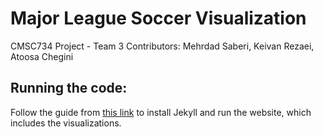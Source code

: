 # Major League Soccer Visualization

CMSC734 Project - Team 3
Contributors: Mehrdad Saberi, Keivan Rezaei, Atoosa Chegini

## Running the code:

Follow the guide from [this link](https://docs.github.com/en/pages/setting-up-a-github-pages-site-with-jekyll/testing-your-github-pages-site-locally-with-jekyll) to install Jekyll and run the website, which includes the visualizations.
